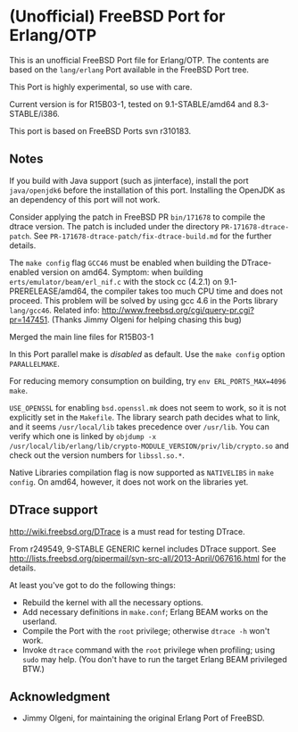 # (Unofficial) FreeBSD Port for Erlang/OTP

This is an unofficial FreeBSD Port file for Erlang/OTP.
The contents are based on the `lang/erlang` Port
available in the FreeBSD Port tree.

This Port is highly experimental, so use with care.

Current version is for R15B03-1, tested on 9.1-STABLE/amd64 and 8.3-STABLE/i386.

This port is based on FreeBSD Ports svn r310183.

## Notes

If you build with Java support (such as jinterface), install the port `java/openjdk6` before the installation of this port. Installing the OpenJDK as an dependency of this port will not work.

Consider applying the patch in FreeBSD PR `bin/171678` to compile the dtrace version. The patch is included under the directory `PR-171678-dtrace-patch`. See `PR-171678-dtrace-patch/fix-dtrace-build.md` for the further details.

The `make config` flag `GCC46` must be enabled when building the DTrace-enabled version on amd64. Symptom: when building `erts/emulator/beam/erl_nif.c` with the stock cc (4.2.1) on 9.1-PRERELEASE/amd64, the compiler takes too much CPU time and does not proceed. This problem will be solved by using gcc 4.6 in the Ports library `lang/gcc46`. Related info: <http://www.freebsd.org/cgi/query-pr.cgi?pr=147451>. (Thanks Jimmy Olgeni for helping chasing this bug)

Merged the main line files for R15B03-1

In this Port parallel make is *disabled* as default. Use the `make config` option `PARALLELMAKE`.

For reducing memory consumption on building, try `env ERL_PORTS_MAX=4096 make`.

`USE_OPENSSL` for enabling `bsd.openssl.mk` does not seem to work, 
so it is not explicitly set in the `Makefile`. 
The library search path decides what to link,
and it seems `/usr/local/lib` takes precedence over `/usr/lib`.
You can verify which one is linked by
`objdump -x /usr/local/lib/erlang/lib/crypto-MODULE_VERSION/priv/lib/crypto.so`
and check out the version numbers for `libssl.so.*`.

Native Libraries compilation flag is now supported as `NATIVELIBS` in `make config`.
On amd64, however, it does not work on the libraries yet.

## DTrace support

<http://wiki.freebsd.org/DTrace> is a must read for testing DTrace.

From r249549, 9-STABLE GENERIC kernel includes DTrace support. See <http://lists.freebsd.org/pipermail/svn-src-all/2013-April/067616.html> for the details.

At least you've got to do the following things:

* Rebuild the kernel with all the necessary options.
* Add necessary definitions in `make.conf`; Erlang BEAM works on the userland.
* Compile the Port with the `root` privilege; otherwise `dtrace -h` won't work.
* Invoke `dtrace` command with the `root` privilege when profiling; using `sudo` may help. (You don't have to run the target Erlang BEAM privileged BTW.)

## Acknowledgment

* Jimmy Olgeni, for maintaining the original Erlang Port of FreeBSD.
